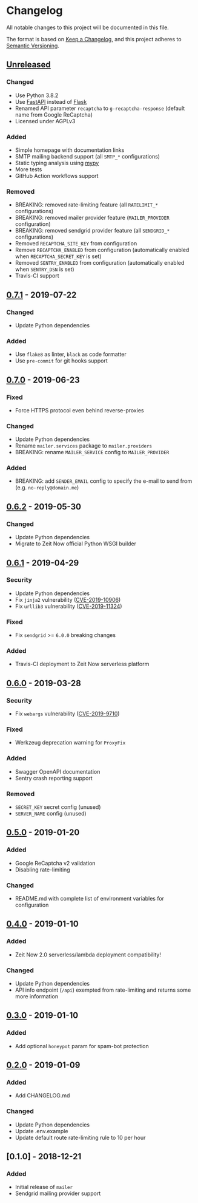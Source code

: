# Changelog
All notable changes to this project will be documented in this file.

The format is based on [Keep a Changelog](https://keepachangelog.com/en/1.0.0/),
and this project adheres to [Semantic Versioning](https://semver.org/spec/v2.0.0.html).

## [Unreleased]
### Changed
- Use Python 3.8.2
- Use [FastAPI](https://fastapi.tiangolo.com) instead of [Flask](https://flask.palletsprojects.com)
- Renamed API parameter `recaptcha` to `g-recaptcha-response` (default name from Google ReCaptcha)
- Licensed under AGPLv3

### Added
- Simple homepage with documentation links
- SMTP mailing backend support (all `SMTP_*` configurations)
- Static typing analysis using [mypy](https://mypy.readthedocs.io)
- More tests
- GitHub Action workflows support

### Removed
- BREAKING: removed rate-limiting feature (all `RATELIMIT_*` configurations)
- BREAKING: removed mailer provider feature (`MAILER_PROVIDER` configuration)
- BREAKING: removed sendgrid provider feature (all `SENDGRID_*` configurations)
- Removed `RECAPTCHA_SITE_KEY` from configuration
- Remove `RECAPTCHA_ENABLED` from configuration (automatically enabled when `RECAPTCHA_SECRET_KEY` is set)
- Removed `SENTRY_ENABLED` from configuration (automatically enabled when `SENTRY_DSN` is set)
- Travis-CI support

## [0.7.1] - 2019-07-22
### Changed
- Update Python dependencies

### Added
- Use `flake8` as linter, `black` as code formatter
- Use `pre-commit` for git hooks support

## [0.7.0] - 2019-06-23
### Fixed
- Force HTTPS protocol even behind reverse-proxies

### Changed
- Update Python dependencies
- Rename `mailer.services` package to `mailer.providers`
- BREAKING: rename `MAILER_SERVICE` config to `MAILER_PROVIDER`

### Added
- BREAKING: add `SENDER_EMAIL` config to specify the e-mail to send from (e.g. `no-reply@domain.me`)

## [0.6.2] - 2019-05-30
### Changed
- Update Python dependencies
- Migrate to Zeit Now official Python WSGI builder

## [0.6.1] - 2019-04-29
### Security
- Update Python dependencies
- Fix `jinja2` vulnerability ([CVE-2019-10906](https://nvd.nist.gov/vuln/detail/CVE-2019-10906))
- Fix `urllib3` vulnerability ([CVE-2019-11324](https://nvd.nist.gov/vuln/detail/CVE-2019-11324))

### Fixed
- Fix `sendgrid` >= `6.0.0` breaking changes

### Added
- Travis-CI deployment to Zeit Now serverless platform

## [0.6.0] - 2019-03-28
### Security
- Fix `webargs` vulnerability ([CVE-2019-9710](https://nvd.nist.gov/vuln/detail/CVE-2019-9710))

### Fixed
- Werkzeug deprecation warning for `ProxyFix`

### Added
- Swagger OpenAPI documentation
- Sentry crash reporting support

### Removed
- `SECRET_KEY` secret config (unused)
- `SERVER_NAME` config (unused)

## [0.5.0] - 2019-01-20
### Added
- Google ReCaptcha v2 validation
- Disabling rate-limiting

### Changed
- README.md with complete list of environment variables for configuration

## [0.4.0] - 2019-01-10
### Added
- Zeit Now 2.0 serverless/lambda deployment compatibility!

### Changed
- Update Python dependencies
- API info endpoint (`/api`) exempted from rate-limiting and returns some more information

## [0.3.0] - 2019-01-10
### Added
- Add optional `honeypot` param for spam-bot protection

## [0.2.0] - 2019-01-09
### Added
- Add CHANGELOG.md

### Changed
- Update Python dependencies
- Update .env.example
- Update default route rate-limiting rule to 10 per hour

## [0.1.0] - 2018-12-21
### Added
- Initial release of `mailer`
- Sendgrid mailing provider support

[Unreleased]: https://github.com/rclement/mailer/compare/0.7.1...HEAD
[0.7.1]: https://github.com/rclement/mailer/compare/0.7.0...0.7.1
[0.7.0]: https://github.com/rclement/mailer/compare/0.6.2...0.7.0
[0.6.2]: https://github.com/rclement/mailer/compare/0.6.1...0.6.2
[0.6.1]: https://github.com/rclement/mailer/compare/0.6.0...0.6.1
[0.6.0]: https://github.com/rclement/mailer/compare/0.5.0...0.6.0
[0.5.0]: https://github.com/rclement/mailer/compare/0.4.0...0.5.0
[0.4.0]: https://github.com/rclement/mailer/compare/0.3.0...0.4.0
[0.3.0]: https://github.com/rclement/mailer/compare/0.2.0...0.3.0
[0.2.0]: https://github.com/rclement/mailer/compare/0.1.0...0.2.0
